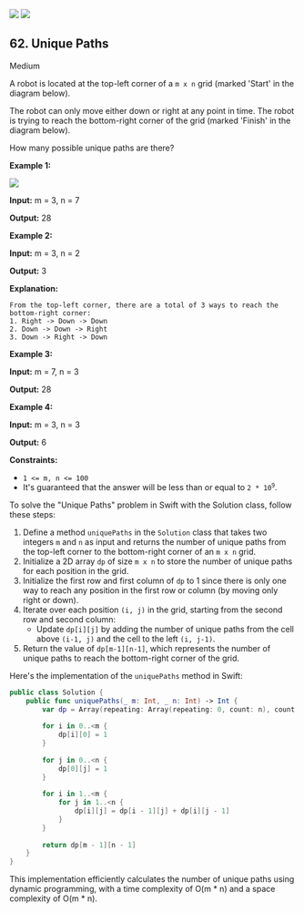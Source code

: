 [![](https://img.shields.io/github/stars/javadev/LeetCode-in-All?label=Stars&style=flat-square)](https://github.com/javadev/LeetCode-in-All)
[![](https://img.shields.io/github/forks/javadev/LeetCode-in-All?label=Fork%20me%20on%20GitHub%20&style=flat-square)](https://github.com/javadev/LeetCode-in-All/fork)

## 62\. Unique Paths

Medium

A robot is located at the top-left corner of a `m x n` grid (marked 'Start' in the diagram below).

The robot can only move either down or right at any point in time. The robot is trying to reach the bottom-right corner of the grid (marked 'Finish' in the diagram below).

How many possible unique paths are there?

**Example 1:**

![](https://assets.leetcode.com/uploads/2018/10/22/robot_maze.png)

**Input:** m = 3, n = 7

**Output:** 28 

**Example 2:**

**Input:** m = 3, n = 2

**Output:** 3

**Explanation:**

    From the top-left corner, there are a total of 3 ways to reach the bottom-right corner:
    1. Right -> Down -> Down
    2. Down -> Down -> Right
    3. Down -> Right -> Down 

**Example 3:**

**Input:** m = 7, n = 3

**Output:** 28 

**Example 4:**

**Input:** m = 3, n = 3

**Output:** 6 

**Constraints:**

*   `1 <= m, n <= 100`
*   It's guaranteed that the answer will be less than or equal to <code>2 * 10<sup>9</sup></code>.

To solve the "Unique Paths" problem in Swift with the Solution class, follow these steps:

1. Define a method `uniquePaths` in the `Solution` class that takes two integers `m` and `n` as input and returns the number of unique paths from the top-left corner to the bottom-right corner of an `m x n` grid.
2. Initialize a 2D array `dp` of size `m x n` to store the number of unique paths for each position in the grid.
3. Initialize the first row and first column of `dp` to 1 since there is only one way to reach any position in the first row or column (by moving only right or down).
4. Iterate over each position `(i, j)` in the grid, starting from the second row and second column:
   - Update `dp[i][j]` by adding the number of unique paths from the cell above `(i-1, j)` and the cell to the left `(i, j-1)`.
5. Return the value of `dp[m-1][n-1]`, which represents the number of unique paths to reach the bottom-right corner of the grid.

Here's the implementation of the `uniquePaths` method in Swift:

```swift
public class Solution {
    public func uniquePaths(_ m: Int, _ n: Int) -> Int {
        var dp = Array(repeating: Array(repeating: 0, count: n), count: m)
        
        for i in 0..<m {
            dp[i][0] = 1
        }
        
        for j in 0..<n {
            dp[0][j] = 1
        }
        
        for i in 1..<m {
            for j in 1..<n {
                dp[i][j] = dp[i - 1][j] + dp[i][j - 1]
            }
        }
        
        return dp[m - 1][n - 1]
    }
}
```

This implementation efficiently calculates the number of unique paths using dynamic programming, with a time complexity of O(m * n) and a space complexity of O(m * n).